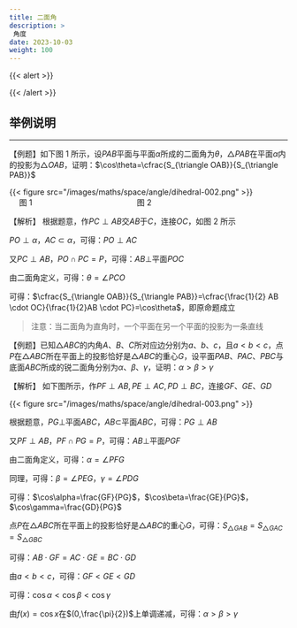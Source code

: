```yaml
---
title: 二面角
description: >
 角度
date: 2023-10-03
weight: 100
---
```

{{< alert >}}

{{< /alert >}}
















## 举例说明

------

【例题】如下图 1 所示，设$PAB$平面与平面$\alpha$所成的二面角为$\theta$，$\triangle PAB$在平面$\alpha$内的投影为$\triangle OAB$，证明：$\cos\theta=\cfrac{S_{\triangle OAB}}{S_{\triangle PAB}}$

{{< figure src="/images/maths/space/angle/dihedral-002.png" >}}
&emsp; &emsp; &emsp; &emsp; 图 1 &emsp; &emsp; &emsp; &emsp;&emsp; &emsp; &emsp; &emsp;&emsp;&emsp; &emsp;   图 2

【解析】 根据题意，作$PC \perp AB$交$AB$于$C$，连接$OC$，如图 2 所示

$PO \perp \alpha$，$AC\subset\alpha$，可得：$PO \perp AC$

又$PC \perp AB$，$PO \cap PC=P$，可得：$AB \perp$平面$POC$

由二面角定义，可得：$\theta=\angle PCO$

可得：$\cfrac{S_{\triangle OAB}}{S_{\triangle PAB}}=\cfrac{\frac{1}{2} AB \cdot OC}{\frac{1}{2}AB \cdot PC}=\cos\theta$，即原命题成立

> 注意：当二面角为直角时，一个平面在另一个平面的投影为一条直线



【例题】已知$\triangle ABC$的内角$A、B、C$所对应边分别为$a、b、c$，且$a<b<c$，点$P$在$\triangle ABC$所在平面上的投影恰好是$\triangle ABC$的重心$G$，设平面$PAB、PAC、PBC$与底面$ABC$所成的锐二面角分别为$\alpha、\beta、\gamma$，证明：$\alpha>\beta>\gamma$

【解析】 如下图所示，作$PF \perp AB,PE \perp AC,PD \perp BC$，连接$GF、GE、GD$

{{< figure src="/images/maths/space/angle/dihedral-003.png" >}}

根据题意，$PG \perp$平面$ABC$，$AB\subset$平面$ABC$，可得：$PG \perp AB$

又$PF \perp AB$，$PF \cap PG=P$，可得：$AB \perp$平面$PGF$

由二面角定义，可得：$\alpha=\angle PFG$

同理，可得：$\beta=\angle PEG$，$\gamma=\angle PDG$

可得：$\cos\alpha=\frac{GF}{PG}$，$\cos\beta=\frac{GE}{PG}$，$\cos\gamma=\frac{GD}{PG}$

点$P$在$\triangle ABC$所在平面上的投影恰好是$\triangle ABC$的重心$G$，可得：$S_{\triangle GAB}=S_{\triangle GAC}=S_{\triangle GBC}$

可得：$AB \cdot GF=AC \cdot GE=BC \cdot GD$

由$a<b<c$，可得：$GF<GE<GD$

可得：$\cos\alpha<\cos\beta<\cos\gamma$

由$f(x)=\cos x$在$(0,\frac{\pi}{2})$上单调递减，可得：$\alpha>\beta>\gamma$




